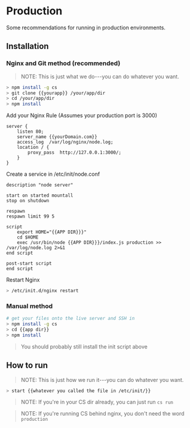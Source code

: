 # Production

Some recommendations for running in production environments.

## Installation

### Nginx and Git method (recommended)

> NOTE: This is just what we do---you can do whatever you want.

```bash
> npm install -g cs
> git clone {{yourapp}} /your/app/dir
> cd /your/app/dir
> npm install
```

Add your Nginx Rule (Assumes your production port is 3000)

```
server {
	listen 80;
	server_name {{yourDomain.com}}
	access_log  /var/log/nginx/node.log;
	location / {
		proxy_pass	http://127.0.0.1:3000/;
	}
}
```

Create a service in /etc/init/node.conf

```
description "node server"

start on started mountall
stop on shutdown

respawn
respawn limit 99 5

script
	export HOME="{{APP DIR}}}"
	cd $HOME
	exec /usr/bin/node {{APP DIR}}}/index.js production >> /var/log/node.log 2>&1
end script

post-start script
end script
```


Restart Nginx

```bash
> /etc/init.d/nginx restart
```


### Manual method

```bash
# get your files onto the live server and SSH in
> npm install -g cs
> cd {{app dir}}
> npm install
```

> You should probably still install the init script above


## How to run

> NOTE: This is just how we run it---you can do whatever you want.

```bash
> start {{whatever you called the file in /etc/init/}}
```

> NOTE: If you're in your CS dir already, you can just run `cs run`

> NOTE: If you're running CS behind nginx, you don't need the word `production`
